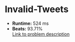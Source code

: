 # Invalid-Tweets
- **Runtime:** 524 ms
- **Beats:** 93.71%<br>
[Link to problem description](https://leetcode.com/problems/invalid-tweets/description/?envType=study-plan-v2&envId=top-sql-50)
